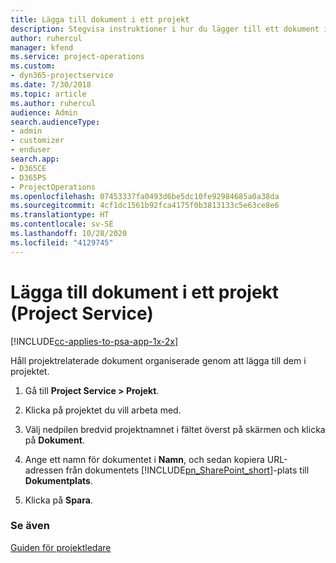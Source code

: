```yaml
---
title: Lägga till dokument i ett projekt
description: Stegvisa instruktioner i hur du lägger till ett dokument i ett projekt i Project Service
author: ruhercul
manager: kfend
ms.service: project-operations
ms.custom:
- dyn365-projectservice
ms.date: 7/30/2018
ms.topic: article
ms.author: ruhercul
audience: Admin
search.audienceType:
- admin
- customizer
- enduser
search.app:
- D365CE
- D365PS
- ProjectOperations
ms.openlocfilehash: 07453337fa0493d6be5dc10fe92984685a0a38da
ms.sourcegitcommit: 4cf1dc1561b92fca4175f0b3813133c5e63ce8e6
ms.translationtype: HT
ms.contentlocale: sv-SE
ms.lasthandoff: 10/28/2020
ms.locfileid: "4129745"
---
```

# <a name="add-documents-to-a-project-project-service"></a>Lägga till dokument i ett projekt (Project Service)

[!INCLUDE[cc-applies-to-psa-app-1x-2x](../includes/cc-applies-to-psa-app-1x-2x.md)]

Håll projektrelaterade dokument organiserade genom att lägga till dem i projektet.  
  
1. Gå till **Project Service > Projekt**.  
  
2. Klicka på projektet du vill arbeta med.  
  
3. Välj nedpilen bredvid projektnamnet i fältet överst på skärmen och klicka på **Dokument**.  
  
4. Ange ett namn för dokumentet i **Namn**, och sedan kopiera URL-adressen från dokumentets [!INCLUDE[pn_SharePoint_short](../includes/pn-sharepoint-short.md)]-plats till **Dokumentplats**.  
  
5. Klicka på **Spara**.  
  
### <a name="see-also"></a>Se även  
 [Guiden för projektledare](../psa/project-manager-guide.md)
